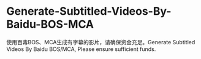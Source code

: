 # Generate-Subtitled-Videos-By-Baidu-BOS-MCA
使用百毒BOS、MCA生成有字幕的影片，请确保资金充足。Generate Subtitled Videos By Baidu BOS/MCA, Please ensure sufficient funds.
